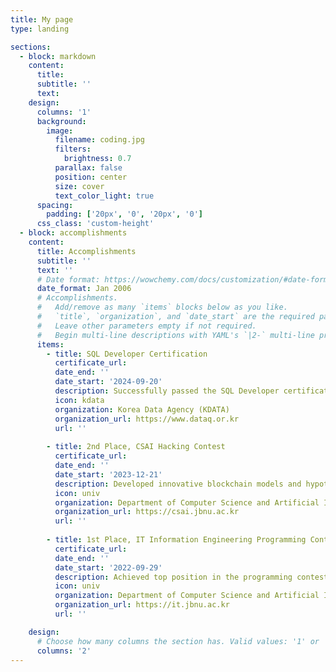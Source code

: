 ```yaml
---
title: My page
type: landing

sections:
  - block: markdown
    content:
      title:
      subtitle: ''
      text:
    design:
      columns: '1'
      background:
        image: 
          filename: coding.jpg
          filters:
            brightness: 0.7
          parallax: false
          position: center
          size: cover
          text_color_light: true
      spacing:
        padding: ['20px', '0', '20px', '0']
      css_class: 'custom-height'
  - block: accomplishments
    content:
      title: Accomplishments
      subtitle: ''
      text: ''
      # Date format: https://wowchemy.com/docs/customization/#date-format
      date_format: Jan 2006
      # Accomplishments.
      #   Add/remove as many `items` blocks below as you like.
      #   `title`, `organization`, and `date_start` are the required parameters.
      #   Leave other parameters empty if not required.
      #   Begin multi-line descriptions with YAML's `|2-` multi-line prefix.
      items:
        - title: SQL Developer Certification
          certificate_url: 
          date_end: ''
          date_start: '2024-09-20'
          description: Successfully passed the SQL Developer certification exam, demonstrating proficiency in database management and SQL queries.
          icon: kdata
          organization: Korea Data Agency (KDATA)
          organization_url: https://www.dataq.or.kr
          url: ''
          
        - title: 2nd Place, CSAI Hacking Contest
          certificate_url: 
          date_end: ''
          date_start: '2023-12-21'
          description: Developed innovative blockchain models and hypotheses, and explored potential use cases in security and decentralized technologies.
          icon: univ
          organization: Department of Computer Science and Artificial Intelligence, Jeonbuk National University
          organization_url: https://csai.jbnu.ac.kr
          url: ''
          
        - title: 1st Place, IT Information Engineering Programming Contest (Freshman Division)
          certificate_url: 
          date_end: ''
          date_start: '2022-09-29'
          description: Achieved top position in the programming contest for freshmen, showcasing proficiency in problem-solving and algorithm design.
          icon: univ
          organization: Department of Computer Science and Artificial Intelligence, Jeonbuk National University
          organization_url: https://it.jbnu.ac.kr
          url: ''

    design:
      # Choose how many columns the section has. Valid values: '1' or '2'.
      columns: '2'
---
```

